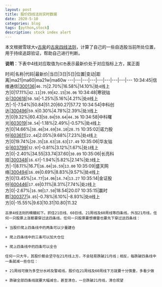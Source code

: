 ```yaml
---
layout: post
title: 股价四线法则实时数据
date: 2020-5-10
categories: blog
tags: [python,stock]
description: stock index alert
---
```



本文根据雪球大v[古泉](https://xueqiu.com/u/7148646888)的[古泉四线法则](https://xueqiu.com/7148646888/130498192)，计算了自己的一些自选股当前所处位置，用于持续追踪验证，帮助自己进行判断。

**说明**：下表中4线对应取值为`红色`表示最新价处于对应指标上方，属正面

时间|名称|代码|最新价|当日|3日|5日|位置|变动|距离|ma21|ma60|ma21w|ma60w
---|---|---|---|---|---|---|---|---
10:34:45|信维通信|[300136](https://xueqiu.com/S/SZ300136)|`46.75`|2.70%|16.58%|14.10%|处`4`线上方|0|17.11%|`42.11`|`39.99`|`42.15`|`36.06`
10:34:48|寒锐钴业|[300618](https://xueqiu.com/S/SZ300618)|`50.58`|-1.25%|5.16%|4.21%|处`0`线上方|-1|-7.54%|50.84|51.20|60.27|57.72
10:34:54|中科创达|[300496](https://xueqiu.com/S/SZ300496)|`59.9`|0.30%|4.78%|2.39%|处`3`线上方|0|9.32%|60.43|`58.04`|`59.64`|`44.36`
10:34:58|中科曙光|[603019](https://xueqiu.com/S/SH603019)|`38.54`|-1.18%|2.49%|-0.57%|处`4`线上方|0|14.66%|`38.46`|`34.69`|`34.10`|`28.75`
10:35:02|诺力股份|[603611](https://xueqiu.com/S/SH603611)|`22.44`|2.05%|9.68%|7.23%|处`4`线上方|0|19.74%|`20.35`|`18.63`|`18.63`|`17.49`
10:35:06|华友钴业|[603799](https://xueqiu.com/S/SH603799)|`32.97`|-0.81%|3.12%|1.67%|处`1`线上方|0|-2.40%|34.55|33.74|37.60|`30.09`
10:35:06|长亮科技|[300348](https://xueqiu.com/S/SZ300348)|`16.67`|-1.94%|5.82%|2.14%|处`3`线上方|-1|8.11%|16.71|`16.04`|`16.59`|`13.00`
10:35:09|盛天网络|[300494](https://xueqiu.com/S/SZ300494)|`16.09`|0.69%|8.83%|9.57%|处`4`线上方|0|13.45%|`14.77`|`14.06`|`14.74`|`13.27`
10:35:14|金证股份|[600446](https://xueqiu.com/S/SH600446)|`17.69`|0.11%|8.31%|7.74%|处`2`线上方|0|-2.67%|`16.90`|`17.50`|18.54|20.07
10:35:15|赢时胜|[300377](https://xueqiu.com/S/SZ300377)|`8.85`|-0.78%|6.10%|-8.93%|处`0`线上方|0|-15.55%|9.63|10.31|10.80|11.32

```
古泉4线法则的精髓如下。抓住21日线、60日线、21周线及60周线等四条线，外加21月线，任何一只股票上涨都要穿过这四条线，任何一只股票要想爆雷也要先下穿过这四条线：

+ 当股价爬上四条线中的两条可以少量建仓

+ 爬上四条线中的三条可以加大仓位

+ 爬上四条线中的四条可以全仓

任何一只大牛，其股价都会坚守在21月线上方，不会轻易跌破21月线；相反，每跌破四条线中一条就减一些仓位：

+ 21周线可做为多空分水岭及警戒线，股价在21周线及60周线下方就要十分慎重，多看少做

+ 跌破全部四条线就要大幅减仓，甚至清仓，一旦跌破21月线，清仓观望
```